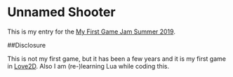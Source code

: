 # Unnamed Shooter

This is my entry for the [My First Game Jam Summer 2019](https://itch.io/jam/my-first-game-jam-summer-2019).

##Disclosure

This is not my first game, but it has been a few years and it is my first game in [Love2D](https://love2d.org).
Also I am (re-)learning Lua while coding this.
